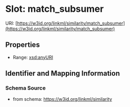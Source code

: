 # Slot: match_subsumer

URI: [https://w3id.org/linkml/similarity/match_subsumer](https://w3id.org/linkml/similarity/match_subsumer)



<!-- no inheritance hierarchy -->


## Properties

 * Range: [xsd:anyURI](http://www.w3.org/2001/XMLSchema#anyURI)



## Identifier and Mapping Information







### Schema Source


* from schema: https://w3id.org/linkml/similarity



